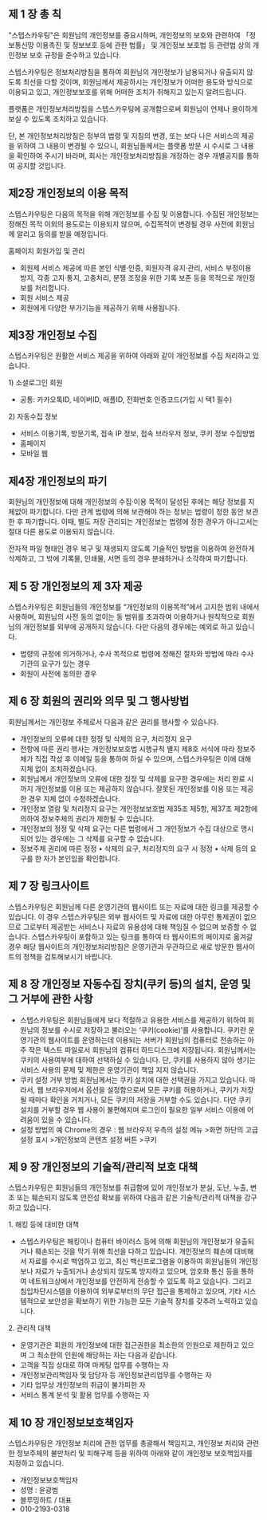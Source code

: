 제 1 장 총 칙
-------------

"스텝스카우팅"은 회원님의 개인정보를
중요시하며, 개인정보의 보호와 관련하여 「정보통신망 이용촉진 및 정보보호
등에 관한 법률」 및 개인정보 보호법 등 관련법 상의 개인정보 보호 규정을
준수하고 있습니다.

스텝스카우팅은 정보처리방침을 통하여 회원님의 개인정보가 남용되거나 유출되지
않도록 최선을 다할 것이며, 회원님께서 제공하시는 개인정보가 어떠한
용도와 방식으로 이용되고 있고, 개인정보보호를 위해 어떠한 조치가
취해지고 있는지 알려드립니다.

플랫폼은 개인정보처리방침을 스텝스카우팅에 공개함으로써 회원님이 언제나
용이하게 보실 수 있도록 조치하고 있습니다.

단, 본 개인정보처리방침은 정부의 법령 및 지침의 변경, 또는 보다 나은
서비스의 제공을 위하여 그 내용이 변경될 수 있으니, 회원님들께서는 플랫폼
방문 시 수시로 그 내용을 확인하여 주시기 바라며, 회사는
개인정보처리방침을 개정하는 경우 개별공지를 통하여 공지할 것입니다.


제2장 개인정보의 이용 목적
--------------------------

스텝스카우팅은 다음의 목적을 위해 개인정보를 수집 및 이용합니다. 수집된
개인정보는 정해진 목적 이외의 용도로는 이용되지 않으며, 수집목적이
변경될 경우 사전에 회원님께 알리고 동의를 받을 예정입니다.


홈페이지 회원가입 및 관리

-   회원제 서비스 제공에 따른 본인 식별·인증, 회원자격 유지·관리, 서비스
    부정이용 방지, 각종 고지·통지, 고충처리, 분쟁 조정을 위한 기록 보존
    등을 목적으로 개인정보를 처리합니다.
-   회원 서비스 제공
-   회원에게 다양한 부가기능을 제공하기 위해 사용됩니다.


제3장 개인정보 수집
-------------------

스텝스카우팅은 원활한 서비스 제공을 위하여 아래와 같이 개인정보를 수집
처리하고 있습니다.

​1) 소셜로그인 회원

-   공통: 카카오톡ID, 네이버ID, 애플ID, 전화번호 인증코드(가입 시 택1
    필수)

​2) 자동수집 정보

-   서비스 이용기록, 방문기록, 접속 IP 정보, 접속 브라우저 정보, 쿠키
    정보 수집방법
-   홈페이지
-   모바일 웹


제4장 개인정보의 파기
---------------------

회원님의 개인정보에 대해 개인정보의 수집·이용 목적이 달성된 후에는 해당
정보를 지체없이 파기합니다. 다만 관계 법령에 의해 보관해야 하는 정보는
법령이 정한 동안 보관한 후 파기합니다. 이때, 별도 저장 관리되는
개인정보는 법령에 정한 경우가 아니고서는 절대 다른 용도로 이용되지
않습니다.

전자적 파일 형태인 경우 복구 및 재생되지 않도록 기술적인 방법을 이용하여
완전하게 삭제하고, 그 밖에 기록물, 인쇄물, 서면 등의 경우 분쇄하거나
소각하여 파기합니다.


제 5 장 개인정보의 제 3자 제공
------------------------------

스텝스카우팅은 회원님들의 개인정보를 “개인정보의 이용목적”에서 고지한 범위
내에서 사용하며, 회원님의 사전 동의 없이는 동 범위를 초과하여 이용하거나
원칙적으로 회원님의 개인정보를 외부에 공개하지 않습니다. 다만 다음의
경우에는 예외로 하고 있습니다.

-   법령의 규정에 의거하거나, 수사 목적으로 법령에 정해진 절차와 방법에
    따라 수사기관의 요구가 있는 경우
-   회원이 사전에 동의한 경우


제 6 장 회원의 권리와 의무 및 그 행사방법
-----------------------------------------

회원님께서는 개인정보 주체로서 다음과 같은 권리를 행사할 수 있습니다.

-   개인정보의 오류에 대한 정정 및 삭제의 요구, 처리정지 요구
-   전항에 따른 권리 행사는 개인정보보호법 시행규칙 별지 제8호 서식에
    따라 정보주체가 직접 작성 후 이메일 등을 통하여 하실 수 있으며,
    스텝스카우팅은 이에 대해 지체 없이 조치하겠습니다.
-   회원님께서 개인정보의 오류에 대한 정정 및 삭제를 요구한 경우에는
    처리 완료 시까지 개인정보를 이용 또는 제공하지 않습니다. 잘못된
    개인정보를 이용 또는 제공한 경우 지체 없이 수정하겠습니다.
-   개인정보 열람 및 처리정지 요구는 개인정보보호법 제35조 제5항, 제37조
    제2항에 의하여 정보주체의 권리가 제한될 수 있습니다.
-   개인정보의 정정 및 삭제 요구는 다른 법령에서 그 개인정보가 수집
    대상으로 명시되어 있는 경우에는 그 삭제를 요구할 수 없습니다.
-   정보주체 권리에 따른 정정 • 삭제의 요구, 처리정지의 요구 시 정정 •
    삭제 등의 요구를 한 자가 본인임을 확인합니다.


제 7 장 링크사이트
------------------

스텝스카우팅은 회원님께 다른 운영기관의 웹사이트 또는 자료에 대한 링크를
제공할 수 있습니다. 이 경우 스텝스카우팅은 외부 웹사이트 및 자료에 대한
아무런 통제권이 없으므로 그로부터 제공받는 서비스나 자료의 유용성에 대해
책임질 수 없으며 보증할 수 없습니다. 스텝스카우팅이 포함하고 있는 링크를
통하여 타 웹사이트의 페이지로 옮겨갈 경우 해당 웹사이트의
개인정보처리방침은 운영기관과 무관하므로 새로 방문한 웹사이트의 정책을
검토해보시기 바랍니다.


제 8 장 개인정보 자동수집 장치(쿠키 등)의 설치, 운영 및 그 거부에 관한 사항
---------------------------------------------------------------------------

-   스텝스카우팅은 회원님들에게 보다 적절하고 유용한 서비스를 제공하기
    위하여 회원님의 정보를 수시로 저장하고 불러오는 ‘쿠키(cookie)’를
    사용합니다. 쿠키란 운영기관의 웹사이트를 운영하는데 이용되는 서버가
    회원님의 컴퓨터로 전송하는 아주 작은 텍스트 파일로서 회원님의 컴퓨터
    하드디스크에 저장됩니다. 회원님께서는 쿠키의 사용여부에 대하여
    선택하실 수 있습니다. 단, 쿠키를 사용하지 않아 생기는 서비스 사용의
    문제 및 제한은 운영기관이 책임 지지 않습니다.
-   쿠키 설정 거부 방법 회원님께서는 쿠키 설치에 대한 선택권을 가지고
    있습니다. 따라서, 웹 브라우저에서 옵션을 설정함으로써 모든 쿠키를
    허용하거나, 쿠키가 저장될 때마다 확인을 거치거나, 모든 쿠키의 저장을
    거부할 수도 있습니다. 다만 쿠키 설치를 거부할 경우 웹 사용이
    불편해지며 로그인이 필요한 일부 서비스 이용에 어려움이 있을 수
    있습니다.
-   설정 방법의 예 Chrome의 경우 : 웹 브라우저
    우측의 설정 메뉴 \>화면 하단의 고급 설정 표시 \>개인정보의 콘텐츠
    설정 버튼 \>쿠키


제 9 장 개인정보의 기술적/관리적 보호 대책
------------------------------------------

스텝스카우팅은 회원님들의 개인정보를 취급함에 있어 개인정보가 분실, 도난,
누출, 변조 또는 훼손되지 않도록 안전성 확보를 위하여 다음과 같은
기술적/관리적 대책을 강구하고 있습니다.

​1. 해킹 등에 대비한 대책

-   스텝스카우팅은 해킹이나 컴퓨터 바이러스 등에 의해 회원님의 개인정보가
    유출되거나 훼손되는 것을 막기 위해 최선을 다하고 있습니다.
    개인정보의 훼손에 대비해서 자료를 수시로 백업하고 있고, 최신
    백신프로그램을 이용하여 회원님들의 개인정보나 자료가 누출되거나
    손상되지 않도록 방지하고 있으며, 암호화 통신 등을 통하여
    네트워크상에서 개인정보를 안전하게 전송할 수 있도록 하고 있습니다.
    그리고 침입차단시스템을 이용하여 외부로부터의 무단 접근을 통제하고
    있으며, 기타 시스템적으로 보안성을 확보하기 위한 가능한 모든 기술적
    장치를 갖추려 노력하고 있습니다.

​2. 관리적 대책

-   운영기관은 회원의 개인정보에 대한 접근권한을 최소한의 인원으로
    제한하고 있으며 그 최소한의 인원에 해당하는 자는 다음과 같습니다.
-   고객을 직접 상대로 하여 마케팅 업무를 수행하는 자
-   개인정보관리책임자 및 담당자 등 개인정보관리업무를 수행하는 자
-   기타 업무상 개인정보의 취급이 불가피한 자
-   서비스 통계 분석 및 활용 업무를 수행하는 자


제 10 장 개인정보보호책임자
---------------------------

스텝스카우팅은 개인정보 처리에 관한 업무를 총괄해서 책임지고, 개인정보
처리와 관련한 정보주체의 불만처리 및 피해구제 등을 위하여 아래와 같이
개인정보 보호책임자를 지정하고 있습니다.

-   개인정보보호책임자
-   성명 : 윤광범
-   블루밍하트 / 대표
-   010-2193-0318
